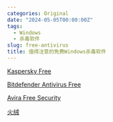 ```yaml
---
categories: Original
date: "2024-05-05T00:00:00Z"
tags:
  - Windows
  - 杀毒软件
slug: free-antivirus
title: 值得注意的免费Windows杀毒软件
---
```


[Kaspersky Free](https://www.kaspersky.com/downloads/free-antivirus)

[Bitdefender Antivirus Free](https://www.bitdefender.com/solutions/free.html)

[Avira Free Security](https://www.avira.com/en/free-security)

[火绒](https://www.huorong.cn/)
